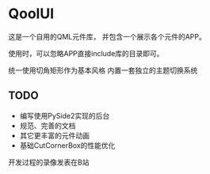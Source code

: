 # QoolUI
这是一个自用的QML元件库，
并包含一个展示各个元件的APP。

使用时，可以忽略APP直接include库的目录即可。

统一使用切角矩形作为基本风格
内置一套独立的主题切换系统

## TODO
 - 编写使用PySide2实现的后台
 - 规范、完善的文档
 - 其它更丰富的元件动画
 - 基础CutCornerBox的性能优化


开发过程的录像发表在B站
